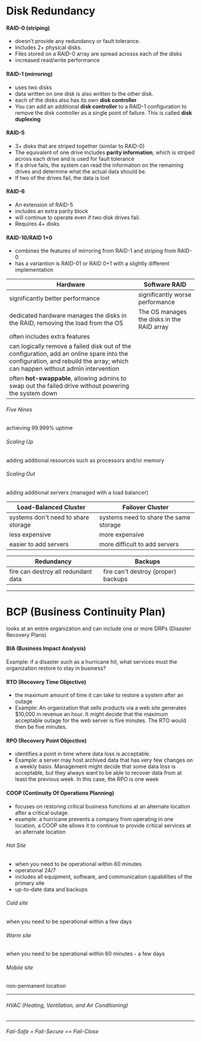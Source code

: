 # Disk Redundancy 
#### RAID-0 (striping)
 - doesn't provide any redundancy or fault tolerance.
 - Includes 2+ physical disks. 
 - Files stored on a RAID-0 array are spread acrosss each of the disks
 - increased read/write performance

#### RAID-1 (mirroring)
 - uses two disks
 - data written on one disk is also written to the other disk.
 - each of the disks also has its own **disk controller**
 - You can add an additional **disk controller** to a RAID-1 configuration to remove the disk controller as a single point of failure. This is called **disk duplexing**

#### RAID-5
 - 3+ disks that are striped together (similar to RAID-0)
 - The equivalent of one drive includes **parity information**, which is striped across each drive and is used for fault tolerance
 - If a drive fails, the system can read the information on the remaining drives and determine what the actual data should be.
 - If two of the drives fail, the data is lost

#### RAID-6
 - An extension of RAID-5
 - includes an extra parity block
 - will continue to operate even if two disk drives fail.
 - Requires 4+ disks

#### RAID-10/RAID 1+0
 - combines the features of mirroring from RAID-1 and striping from RAID-0
 - has a variantion is RAID-01 or RAID 0+1 with a slightly different implementation

Hardware | Software RAID
---|---
significantly better performance | significantly worse performance
dedicated hardware manages the disks in the RAID, removing the load from the OS | The OS manages the disks in the RAID array
often includes extra features | 
can logically remove a failed disk out of the configuration, add an online spare into the configuration, and rebuild the array; which can happen without admin intervention |
often **hot-swappable**, allowing admins to swap out the failed drive without powering the system down |

###### Five Nines
achieving 99.999% uptime

###### Scaling Up
adding additional resources such as processors and/or memory

###### Scaling Out
adding additional servers (managed with a load balancer)

Load-Balanced Cluster | Failover Cluster
---|---
systems don't need to share storage | systems need to share the same storage
less expensive | more expensive
easier to add servers | more difficult to add servers

Redundancy | Backups
---|---
fire can destroy all redundant data | fire can't destroy (proper) backups

---
# BCP (Business Continuity Plan)
looks at an entire organization and can include one or more DRPs (Disaster Recovery Plans)
#### BIA (Business Impact Analysis)
Example: if a disaster such as a hurricane hit, what services must the organization restore to stay in business?
#### RTO (Recovery Time Objective)
 - the maximum amount of time it can take to restore a system after an outage
 - Example: An organization that sells products via a web site generates $10,000 in revenue an hour. It might decide that the maximum acceptable outage for the web server is five minutes. The RTO would then be five minutes.

#### RPO (Recovery Point Objective)
 - identifies a point in time where data loss is acceptable. 
 - Example: a server may host archived data that has very few changes on a weekly basis. Management might decide that some data loss is acceptable, but they always want to be able to recover data from at least the previous week. In this case, the RPO is one week

#### COOP (Continuity Of Operations Planning)
 - focuses on restoring critical business functions at an alternate location after a critical outage. 
 - example: a hurricane prevents a company from operating in one location, a COOP site allows it to continue to provide critical services at an alternate location

###### Hot Site
 - when you need to be operational within 60 minutes
 - operational 24/7
 - includes all equipment, software, and communication capabilities of the primary site
 - up-to-date data and backups

###### Cold site
when you need to be operational within a few days
###### Warm site
when you need to be operational within 60 minutes - a few days
###### Mobile site
non-permanent location

---
###### HVAC (Heating, Ventilation, and Air Conditioning)

---
###### Fail-Safe = Fail-Secure == Fail-Close

